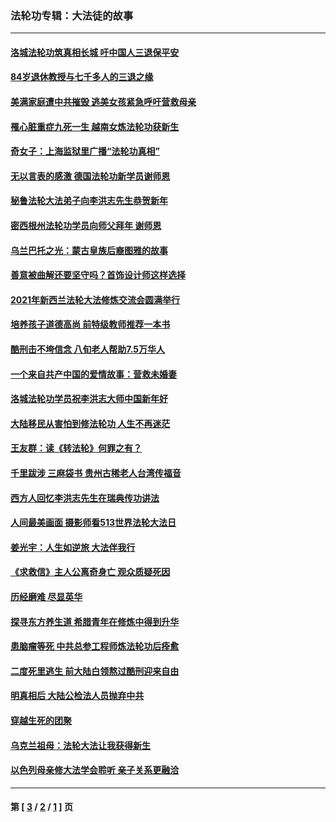 ### 法轮功专辑：大法徒的故事
---
#### [洛城法轮功筑真相长城 吁中国人三退保平安](../../pages/nf1147481/n13892471.md?02240430) 
#### [84岁退休教授与七千多人的三退之缘](../../pages/nf1147481/n13796650.md?02240430) 
#### [美满家庭遭中共摧毁 逃美女孩紧急呼吁营救母亲](../../pages/nf1147481/n13792859.md?02240430) 
#### [罹心脏重症九死一生 越南女炼法轮功获新生](../../pages/nf1147481/n13732766.md?02240430) 
#### [奇女子：上海监狱里广播“法轮功真相”](../../pages/nf1147481/n13726443.md?02240430) 
#### [无以言表的感激 德国法轮功新学员谢师恩](../../pages/nf1147481/n13543790.md?02240430) 
#### [秘鲁法轮大法弟子向李洪志先生恭贺新年](../../pages/nf1147481/n13540182.md?02240430) 
#### [密西根州法轮功学员向师父拜年 谢师恩](../../pages/nf1147481/n13538183.md?02240430) 
#### [乌兰巴托之光：蒙古皇族后裔图雅的故事](../../pages/nf1147481/n13155759.md?02240430) 
#### [善意被曲解还要坚守吗？首饰设计师这样选择](../../pages/nf1147481/n13077575.md?02240430) 
#### [2021年新西兰法轮大法修炼交流会圆满举行](../../pages/nf1147481/n13033149.md?02240430) 
#### [培养孩子道德高尚 前特级教师推荐一本书](../../pages/nf1147481/n12938640.md?02240430) 
#### [酷刑击不垮信念 八旬老人帮助7.5万华人](../../pages/nf1147481/n12880712.md?02240430) 
#### [一个来自共产中国的爱情故事：营救未婚妻](../../pages/nf1147481/n12778386.md?02240430) 
#### [洛城法轮功学员祝李洪志大师中国新年好](../../pages/nf1147481/n12724685.md?02240430) 
#### [大陆移民从害怕到修法轮功 人生不再迷茫](../../pages/nf1147481/n12414325.md?02240430) 
#### [王友群：读《转法轮》何罪之有？](../../pages/nf1147481/n12408647.md?02240430) 
#### [千里跋涉 三麻袋书 贵州古稀老人台湾传福音](../../pages/nf1147481/n12198750.md?02240430) 
#### [西方人回忆李洪志先生在瑞典传功讲法](../../pages/nf1147481/n12099607.md?02240430) 
#### [人间最美画面 摄影师看513世界法轮大法日](../../pages/nf1147481/n12094118.md?02240430) 
#### [姜光宇：人生如逆旅 大法伴我行](../../pages/nf1147481/n12088664.md?02240430) 
#### [《求救信》主人公离奇身亡 观众质疑死因](../../pages/nf1147481/n11845215.md?02240430) 
#### [历经磨难 尽显英华](../../pages/nf1147481/n11723297.md?02240430) 
#### [探寻东方养生道 希腊青年在修炼中得到升华](../../pages/nf1147481/n11494502.md?02240430) 
#### [患脑瘤等死 中共总参工程师炼法轮功后痊愈](../../pages/nf1147481/n11466682.md?02240430) 
#### [二度死里逃生 前大陆白领熬过酷刑迎来自由](../../pages/nf1147481/n11368594.md?02240430) 
#### [明真相后 大陆公检法人员抛弃中共](../../pages/nf1147481/n11358618.md?02240430) 
#### [穿越生死的团聚](../../pages/nf1147481/n11258922.md?02240430) 
#### [乌克兰祖母：法轮大法让我获得新生](../../pages/nf1147481/n11269457.md?02240430) 
#### [以色列母亲修大法学会聆听 亲子关系更融洽](../../pages/nf1147481/n11268195.md?02240430) 

---
#### 第 [ [3](./3.md?02240430) / [2](./2.md?02240430) / [1](./1.md?02240430) ] 页
